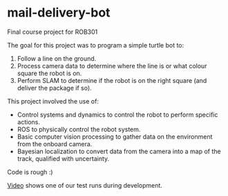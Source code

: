 # mail-delivery-bot
Final course project for ROB301

The goal for this project was to program a simple turtle bot to:
1. Follow a line on the ground.
1. Process camera data to determine where the line is or what colour square the robot is on.
1. Perform SLAM to determine if the robot is on the right square (and deliver the package if so).


This project involved the use of:
- Control systems and dynamics to control the robot to perform specific actions.
- ROS to physically control the robot system.
- Basic computer vision processing to gather data on the environment from the onboard camera.
- Bayesian localization to convert data from the camera into a map of the track, qualified with uncertainty.


Code is rough :)

[Video](https://youtube.com/shorts/4gUUzB0B-0g?feature=share) shows one of our test runs during development.
